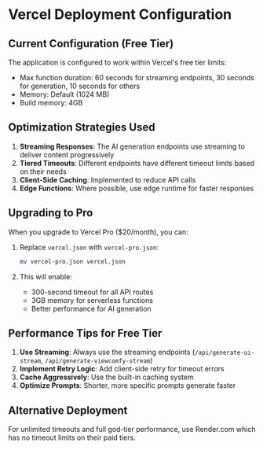 # Vercel Deployment Configuration

## Current Configuration (Free Tier)

The application is configured to work within Vercel's free tier limits:
- Max function duration: 60 seconds for streaming endpoints, 30 seconds for generation, 10 seconds for others
- Memory: Default (1024 MB)
- Build memory: 4GB

## Optimization Strategies Used

1. **Streaming Responses**: The AI generation endpoints use streaming to deliver content progressively
2. **Tiered Timeouts**: Different endpoints have different timeout limits based on their needs
3. **Client-Side Caching**: Implemented to reduce API calls
4. **Edge Functions**: Where possible, use edge runtime for faster responses

## Upgrading to Pro

When you upgrade to Vercel Pro ($20/month), you can:

1. Replace `vercel.json` with `vercel-pro.json`:
   ```bash
   mv vercel-pro.json vercel.json
   ```

2. This will enable:
   - 300-second timeout for all API routes
   - 3GB memory for serverless functions
   - Better performance for AI generation

## Performance Tips for Free Tier

1. **Use Streaming**: Always use the streaming endpoints (`/api/generate-ui-stream`, `/api/generate-viewcomfy-stream`)
2. **Implement Retry Logic**: Add client-side retry for timeout errors
3. **Cache Aggressively**: Use the built-in caching system
4. **Optimize Prompts**: Shorter, more specific prompts generate faster

## Alternative Deployment

For unlimited timeouts and full god-tier performance, use Render.com which has no timeout limits on their paid tiers.